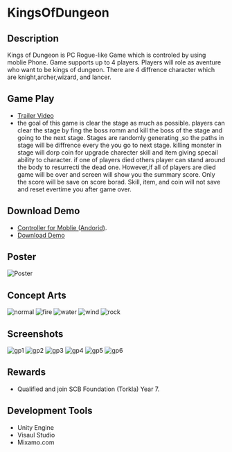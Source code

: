 # KingsOfDungeon
## Description
Kings of Dungeon is PC Rogue-like Game which is controled by using moblie Phone. Game supports up to 4 players. Players will role as aventure who want to be kings  of dungeon. There are 4 diffrence character which are knight,archer,wizard, and lancer.
## Game Play
- [Trailer Video](https://youtu.be/QNtEOHdkUZM) 
- the goal of this game is clear the stage as much as possible.  players can clear the stage by fing the boss romm and kill the boss of the stage and going to the next stage.  Stages are randomly generating ,so the paths in stage will be diffrence  every the you go to next stage. killing monster in stage will dorp coin for upgrade charecter skill and item giving specail ability to character. if one of players died others player can stand around the body to resurrecti the dead one. However,if all of players are died game will be over and screen will show you the summary score. Only the score will be save on score borad. Skill, item, and coin will not save and reset evertime you after game over. 
## Download Demo
- [ Controller for Moblie (Andorid)](https://drive.google.com/file/d/1WyQe8FCqdi0LQp-wVsVBogxeotXabuEY/view?usp=sharing).
- [Download Demo](https://drive.google.com/file/d/1vvwrIh4cFjPe9sXH7D3rbYO5sUhFwsXE/view?usp=sharing)
## Poster
![Poster](/Picture/poster.png)
## Concept Arts
![normal](/Picture/conceptart_normal.JPG)
![fire](/Picture/conceptart_fire.JPG)
![water](/Picture/conceptart_water.JPG)
![wind](/Picture/conceptart_wind.JPG)
![rock](/Picture/conceptart_rock.JPG)
## Screenshots
![gp1](/Picture/gp_1.png)
![gp2](/Picture/gp_2.png)
![gp3](/Picture/gp_3.png)
![gp4](/Picture/gp_4.png)
![gp5](/Picture/gp_5.png)
![gp6](/Picture/gp_6.png)
## Rewards
- Qualified and join SCB Foundation (Torkla) Year 7.
## Development Tools
- Unity Engine 
- Visaul Studio
- Mixamo.com
